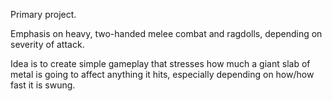 Primary project.

Emphasis on heavy, two-handed melee combat and ragdolls, depending on severity of attack.

Idea is to create simple gameplay that stresses how much a giant slab of metal is going to affect anything it hits, especially depending on how/how fast it is swung.
